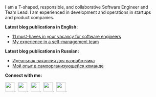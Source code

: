 I am a T-shaped, responsible, and collaborative Software Engineer and Team Lead. I am experienced in development
and operations in startups and product companies.

**Latest blog publications in English:**

* [11 must-haves in your vacancy for software engineers](https://dmytrostriletskyi.medium.com/11-must-haves-in-your-vacancy-for-software-engineers-b9396ef24f49)
* [My experience in a self-management team](https://dmytrostriletskyi.medium.com/my-experience-in-a-self-management-team-29653ee7ada0)

**Latest blog publications in Russian:**

* [Идеальная вакансия для разработчика](https://habr.com/ru/post/540068)
* [Мой опыт в самоорганизующейся команде](https://habr.com/ru/post/537380)

**Connect with me:**

<p align='left'>
  <a
    href="https://www.linkedin.com/in/dmytrostriletskyi/"
  >
    <img
      height="30"
      src="https://cdn.jsdelivr.net/npm/simple-icons@v3/icons/linkedin.svg"
    >
  </a>
  &nbsp;
  <a
   href="https://dmytrostriletskyi.medium.com/"
  >
    <img
      height="30"
      src="https://cdn.jsdelivr.net/npm/simple-icons@v3/icons/medium.svg"
    >
  </a>
  &nbsp;
  <a
   href="https://habr.com/ru/users/dmytrostriletskyi/posts/"
  >
    <img
      height="30"
      src="https://cdn.jsdelivr.net/npm/simple-icons@v3/icons/habr.svg"
    >
  </a>
  &nbsp;
  <a
   href="https://www.facebook.com/dmytrostriletskyi/"
  >
    <img
      height="30"
      src="https://cdn.jsdelivr.net/npm/simple-icons@v3/icons/facebook.svg"
    >
  </a>
  &nbsp;
  <a
   href="https://telegram.me/dmytrostriletskyi"
  >
    <img
      height="30"
      src="https://cdn.jsdelivr.net/npm/simple-icons@v3/icons/telegram.svg"
    >
  </a>
  &nbsp;
</p>
